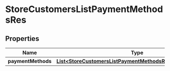 # StoreCustomersListPaymentMethodsRes

## Properties
Name | Type | Description | Notes
------------ | ------------- | ------------- | -------------
**paymentMethods** | [**List&lt;StoreCustomersListPaymentMethodsResPaymentMethods&gt;**](StoreCustomersListPaymentMethodsResPaymentMethods.md) |  |  [optional]
